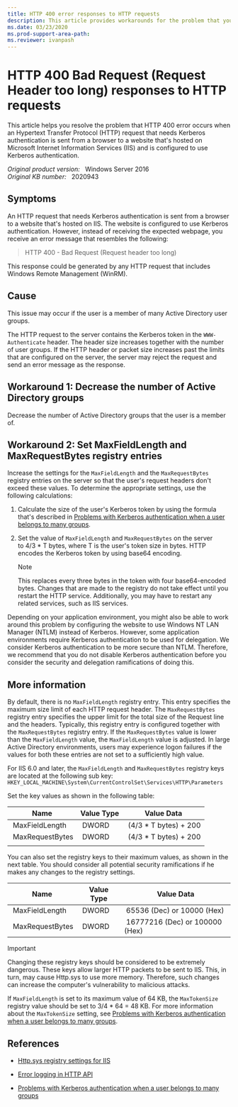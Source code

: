 ```yaml
---
title: HTTP 400 error responses to HTTP requests
description: This article provides workarounds for the problem that you can't receive expected webpage when you send an HTTP request that needs Kerberos authentication. 
ms.date: 03/23/2020
ms.prod-support-area-path:
ms.reviewer: ivanpash
---
```

# HTTP 400 Bad Request (Request Header too long) responses to HTTP requests

This article helps you resolve the problem that HTTP 400 error occurs when an Hypertext Transfer Protocol (HTTP) request that needs Kerberos authentication is sent from a browser to a website that's hosted on Microsoft Internet Information Services (IIS) and is configured to use Kerberos authentication.

_Original product version:_ &nbsp; Windows Server 2016  
_Original KB number:_ &nbsp; 2020943

## Symptoms

An HTTP request that needs Kerberos authentication is sent from a browser to a website that's hosted on IIS. The website is configured to use Kerberos authentication. However, instead of receiving the expected webpage, you receive an error message that resembles the following:

> HTTP 400 - Bad Request (Request header too long)

This response could be generated by any HTTP request that includes Windows Remote Management (WinRM).

## Cause

This issue may occur if the user is a member of many Active Directory user groups.

The HTTP request to the server contains the Kerberos token in the `WWW-Authenticate` header. The header size increases together with the number of user groups. If the HTTP header or packet size increases past the limits that are configured on the server, the server may reject the request and send an error message as the response.

## Workaround 1: Decrease the number of Active Directory groups

Decrease the number of Active Directory groups that the user is a member of.

## Workaround 2: Set MaxFieldLength and MaxRequestBytes registry entries

Increase the settings for the `MaxFieldLength` and the `MaxRequestBytes` registry entries on the server so that the user's request headers don't exceed these values. To determine the appropriate settings, use the following calculations:

1. Calculate the size of the user's Kerberos token by using the formula that's described in [Problems with Kerberos authentication when a user belongs to many groups](https://support.microsoft.com/kb/327825).

2. Set the value of `MaxFieldLength` and `MaxRequestBytes` on the server to 4/3 * T bytes, where T is the user's token size in bytes. HTTP encodes the Kerberos token by using base64 encoding.

   > [!NOTE]
   > This replaces every three bytes in the token with four base64-encoded bytes. Changes that are made to the registry do not take effect until you restart the HTTP service. Additionally, you may have to restart any related services, such as IIS services.

Depending on your application environment, you might also be able to work around this problem by configuring the website to use Windows NT LAN Manager (NTLM) instead of Kerberos. However, some application environments require Kerberos authentication to be used for delegation. We consider Kerberos authentication to be more secure than NTLM. Therefore, we recommend that you do not disable Kerberos authentication before you consider the security and delegation ramifications of doing this.

## More information

By default, there is no `MaxFieldLength` registry entry. This entry specifies the maximum size limit of each HTTP request header. The `MaxRequestBytes` registry entry specifies the upper limit for the total size of the Request line and the headers. Typically, this registry entry is configured together with the `MaxRequestBytes` registry entry. If the `MaxRequestBytes` value is lower than the `MaxFieldLength` value, the `MaxFieldLength` value is adjusted. In large Active Directory environments, users may experience logon failures if the values for both these entries are not set to a sufficiently high value.

For IIS 6.0 and later, the `MaxFieldLength` and `MaxRequestBytes` registry keys are located at the following sub key:  
`HKEY_LOCAL_MACHINE\System\CurrentControlSet\Services\HTTP\Parameters`

Set the key values as shown in the following table:

|Name|Value Type|Value Data|
|---|---|---|
| MaxFieldLength| DWORD| (4/3 * T bytes) + 200|
| MaxRequestBytes| DWORD| (4/3 * T bytes) + 200|
||||

You can also set the registry keys to their maximum values, as shown in the next table. You should consider all potential security ramifications if he makes any changes to the registry settings.

|Name|Value Type|Value Data|
|---|---|---|
| MaxFieldLength| DWORD| 65536 (Dec) or 10000 (Hex)|
| MaxRequestBytes| DWORD| 16777216 (Dec) or 100000 (Hex)|

> [!IMPORTANT]
> Changing these registry keys should be considered to be extremely dangerous. These keys allow larger HTTP packets to be sent to IIS. This, in turn, may cause Http.sys to use more memory. Therefore, such changes can increase the computer's vulnerability to malicious attacks.

If `MaxFieldLength` is set to its maximum value of 64 KB, the `MaxTokenSize` registry value should be set to 3/4 * 64 = 48 KB. For more information about the `MaxTokenSize` setting, see [Problems with Kerberos authentication when a user belongs to many groups](https://support.microsoft.com/help/327825).

## References

- [Http.sys registry settings for IIS](https://support.microsoft.com/help/820129/http-sys-registry-settings-for-windows)  

- [Error logging in HTTP API](https://support.microsoft.com/help/820729/error-logging-in-http-apis)

- [Problems with Kerberos authentication when a user belongs to many groups](https://support.microsoft.com/help/327825)
